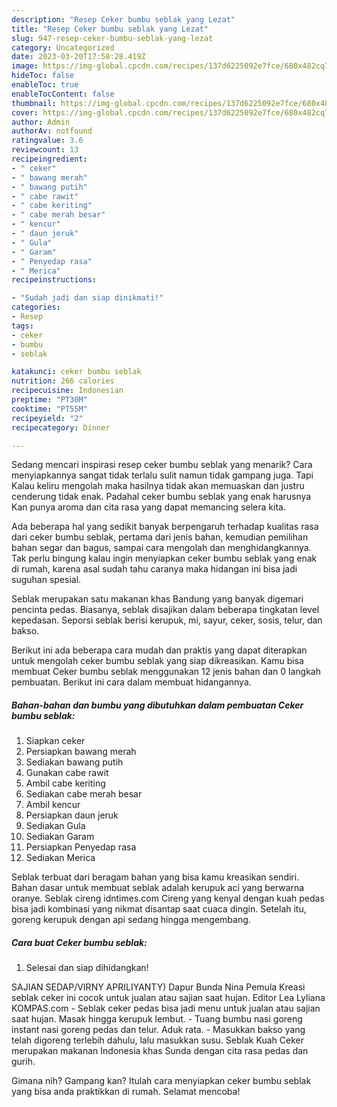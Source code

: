 ```yaml
---
description: "Resep Ceker bumbu seblak yang Lezat"
title: "Resep Ceker bumbu seblak yang Lezat"
slug: 947-resep-ceker-bumbu-seblak-yang-lezat
category: Uncategorized
date: 2023-03-20T17:58:28.419Z
image: https://img-global.cpcdn.com/recipes/137d6225092e7fce/680x482cq70/ceker-bumbu-seblak-foto-resep-utama.jpg
hideToc: false
enableToc: true
enableTocContent: false
thumbnail: https://img-global.cpcdn.com/recipes/137d6225092e7fce/680x482cq70/ceker-bumbu-seblak-foto-resep-utama.jpg
cover: https://img-global.cpcdn.com/recipes/137d6225092e7fce/680x482cq70/ceker-bumbu-seblak-foto-resep-utama.jpg
author: Admin
authorAv: notfound
ratingvalue: 3.6
reviewcount: 13
recipeingredient:
- " ceker"
- " bawang merah"
- " bawang putih"
- " cabe rawit"
- " cabe keriting"
- " cabe merah besar"
- " kencur"
- " daun jeruk"
- " Gula"
- " Garam"
- " Penyedap rasa"
- " Merica"
recipeinstructions:

- "Sudah jadi dan siap dinikmati!"
categories:
- Resep
tags:
- ceker
- bumbu
- seblak

katakunci: ceker bumbu seblak 
nutrition: 266 calories
recipecuisine: Indonesian
preptime: "PT30M"
cooktime: "PT55M"
recipeyield: "2"
recipecategory: Dinner

---
```



Sedang mencari inspirasi resep ceker bumbu seblak yang menarik? Cara menyiapkannya sangat tidak terlalu sulit namun tidak gampang juga. Tapi Kalau keliru mengolah maka hasilnya tidak akan memuaskan dan justru cenderung tidak enak. Padahal ceker bumbu seblak yang enak harusnya Kan punya aroma dan cita rasa yang dapat memancing selera kita.


Ada beberapa hal yang sedikit banyak berpengaruh terhadap kualitas rasa dari ceker bumbu seblak, pertama dari jenis bahan, kemudian pemilihan bahan segar dan bagus, sampai cara mengolah dan menghidangkannya. Tak perlu bingung kalau ingin menyiapkan ceker bumbu seblak yang enak di rumah, karena asal sudah tahu caranya maka hidangan ini bisa jadi suguhan spesial.

Seblak merupakan satu makanan khas Bandung yang banyak digemari pencinta pedas. Biasanya, seblak disajikan dalam beberapa tingkatan level kepedasan. Seporsi seblak berisi kerupuk, mi, sayur, ceker, sosis, telur, dan bakso.


Berikut ini ada beberapa cara mudah dan praktis yang dapat diterapkan untuk mengolah ceker bumbu seblak yang siap dikreasikan. Kamu bisa membuat Ceker bumbu seblak menggunakan 12 jenis bahan dan 0 langkah pembuatan. Berikut ini cara dalam membuat hidangannya.

<!--inarticleads1-->

##### Bahan-bahan dan bumbu yang dibutuhkan dalam pembuatan Ceker bumbu seblak:

1. Siapkan  ceker
1. Persiapkan  bawang merah
1. Sediakan  bawang putih
1. Gunakan  cabe rawit
1. Ambil  cabe keriting
1. Sediakan  cabe merah besar
1. Ambil  kencur
1. Persiapkan  daun jeruk
1. Sediakan  Gula
1. Sediakan  Garam
1. Persiapkan  Penyedap rasa
1. Sediakan  Merica


Seblak terbuat dari beragam bahan yang bisa kamu kreasikan sendiri. Bahan dasar untuk membuat seblak adalah kerupuk aci yang berwarna oranye. Seblak cireng idntimes.com Cireng yang kenyal dengan kuah pedas bisa jadi kombinasi yang nikmat disantap saat cuaca dingin. Setelah itu, goreng kerupuk dengan api sedang hingga mengembang. 

<!--inarticleads2-->

##### Cara buat Ceker bumbu seblak:


1. Selesai dan siap dihidangkan!

SAJIAN SEDAP/VIRNY APRILIYANTY) Dapur Bunda Nina Pemula Kreasi seblak ceker ini cocok untuk jualan atau sajian saat hujan. Editor Lea Lyliana KOMPAS.com - Seblak ceker pedas bisa jadi menu untuk jualan atau sajian saat hujan. Masak hingga kerupuk lembut. - Tuang bumbu nasi goreng instant nasi goreng pedas dan telur. Aduk rata. - Masukkan bakso yang telah digoreng terlebih dahulu, lalu masukkan susu. Seblak Kuah Ceker merupakan makanan Indonesia khas Sunda dengan cita rasa pedas dan gurih. 

Gimana nih? Gampang kan? Itulah cara menyiapkan ceker bumbu seblak yang bisa anda praktikkan di rumah. Selamat mencoba!

